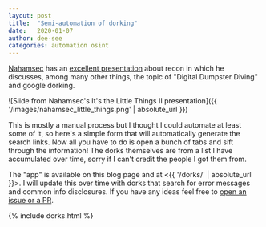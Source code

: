 ```yaml
---
layout: post
title:  "Semi-automation of dorking"
date:   2020-01-07
author: dee-see
categories: automation osint
---
```


[Nahamsec](https://twitter.com/nahamsec) has an [excellent presentation](https://docs.google.com/presentation/d/1xgvEScGZ_ukNY0rmfKz1JN0sn-CgZY_rTp2B_SZvijk/edit#slide=id.g4052c4692d_0_0) about recon in which he discusses, among many other things, the topic of "Digital Dumpster Diving" and google dorking.

![Slide from Nahamsec's It's the Little Things II presentation]({{ '/images/nahamsec_little_things.png' | absolute_url }})  

This is mostly a manual process but I thought I could automate at least some of it, so here's a simple form that will automatically generate the search links. Now all you have to do is open a bunch of tabs and sift through the information! The dorks themselves are from a list I have accumulated over time, sorry if I can't credit the people I got them from.

The "app" is available on this blog page and at <{{ '/dorks/' | absolute_url }}>. I will update this over time with dorks that search for error messages and common info disclosures. If you have any ideas feel free to <a href="{{ site.repo }}">open an issue or a PR</a>.

{% include dorks.html %}

